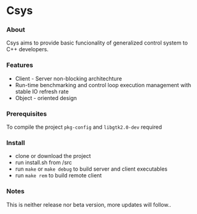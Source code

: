 Csys
====

### About

Csys aims to provide basic funcionality of generalized control system to C++ developers.

### Features

* Client - Server non-blocking architechture  
* Run-time benchmarking and control loop execution management with stable IO refresh rate
* Object - oriented design

### Prerequisites

To compile the project `pkg-config` and `libgtk2.0-dev` required 

### Install

- clone or download the project
- run install.sh from /src
- run `make` or `make debug` to build server and client executables
- run `make rem` to build remote client 

### Notes

This is neither release nor beta version, more updates will follow..
